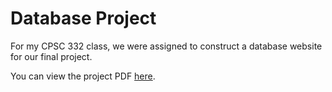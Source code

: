 # Database Project

For my CPSC 332 class, we were assigned to construct a database website for our final project.

You can view the project PDF [here](CPSC-332-Project.pdf).